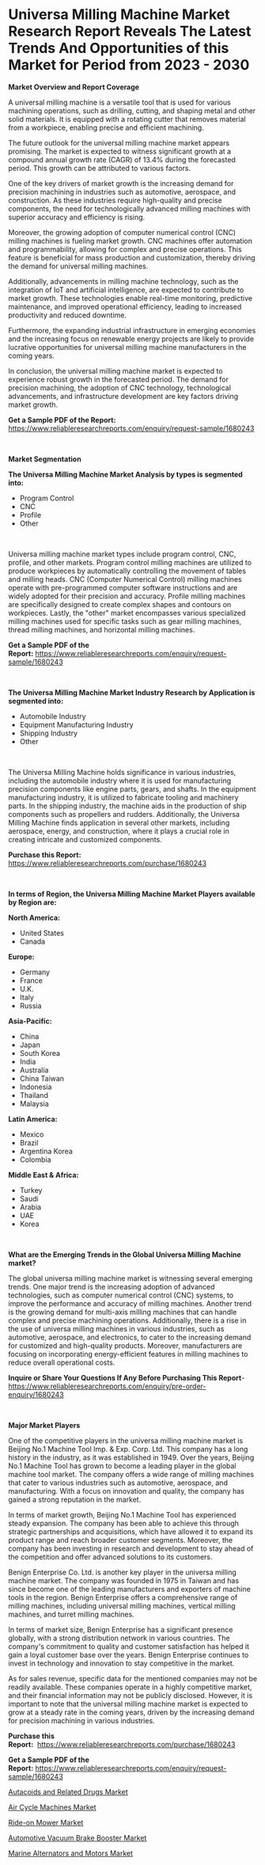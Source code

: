 <p><h1>Universa Milling Machine Market Research Report Reveals The Latest Trends And Opportunities of this Market for Period from 2023 - 2030</h1></p><p><strong>Market Overview and Report Coverage</strong></p>
<p><p>A universal milling machine is a versatile tool that is used for various machining operations, such as drilling, cutting, and shaping metal and other solid materials. It is equipped with a rotating cutter that removes material from a workpiece, enabling precise and efficient machining.</p><p>The future outlook for the universal milling machine market appears promising. The market is expected to witness significant growth at a compound annual growth rate (CAGR) of 13.4% during the forecasted period. This growth can be attributed to various factors.</p><p>One of the key drivers of market growth is the increasing demand for precision machining in industries such as automotive, aerospace, and construction. As these industries require high-quality and precise components, the need for technologically advanced milling machines with superior accuracy and efficiency is rising.</p><p>Moreover, the growing adoption of computer numerical control (CNC) milling machines is fueling market growth. CNC machines offer automation and programmability, allowing for complex and precise operations. This feature is beneficial for mass production and customization, thereby driving the demand for universal milling machines.</p><p>Additionally, advancements in milling machine technology, such as the integration of IoT and artificial intelligence, are expected to contribute to market growth. These technologies enable real-time monitoring, predictive maintenance, and improved operational efficiency, leading to increased productivity and reduced downtime.</p><p>Furthermore, the expanding industrial infrastructure in emerging economies and the increasing focus on renewable energy projects are likely to provide lucrative opportunities for universal milling machine manufacturers in the coming years.</p><p>In conclusion, the universal milling machine market is expected to experience robust growth in the forecasted period. The demand for precision machining, the adoption of CNC technology, technological advancements, and infrastructure development are key factors driving market growth.</p></p>
<p><strong>Get a Sample PDF of the Report:</strong> <a href="https://www.reliableresearchreports.com/enquiry/request-sample/1680243">https://www.reliableresearchreports.com/enquiry/request-sample/1680243</a></p>
<p>&nbsp;</p>
<p><strong>Market Segmentation</strong></p>
<p><strong>The Universa Milling Machine Market Analysis by types is segmented into:</strong></p>
<p><ul><li>Program Control</li><li>CNC</li><li>Profile</li><li>Other</li></ul></p>
<p>&nbsp;</p>
<p><p>Universa milling machine market types include program control, CNC, profile, and other markets. Program control milling machines are utilized to produce workpieces by automatically controlling the movement of tables and milling heads. CNC (Computer Numerical Control) milling machines operate with pre-programmed computer software instructions and are widely adopted for their precision and accuracy. Profile milling machines are specifically designed to create complex shapes and contours on workpieces. Lastly, the "other" market encompasses various specialized milling machines used for specific tasks such as gear milling machines, thread milling machines, and horizontal milling machines.</p></p>
<p><strong>Get a Sample PDF of the Report:</strong>&nbsp;<a href="https://www.reliableresearchreports.com/enquiry/request-sample/1680243">https://www.reliableresearchreports.com/enquiry/request-sample/1680243</a></p>
<p>&nbsp;</p>
<p><strong>The Universa Milling Machine Market Industry Research by Application is segmented into:</strong></p>
<p><ul><li>Automobile Industry</li><li>Equipment Manufacturing Industry</li><li>Shipping Industry</li><li>Other</li></ul></p>
<p>&nbsp;</p>
<p><p>The Universa Milling Machine holds significance in various industries, including the automobile industry where it is used for manufacturing precision components like engine parts, gears, and shafts. In the equipment manufacturing industry, it is utilized to fabricate tooling and machinery parts. In the shipping industry, the machine aids in the production of ship components such as propellers and rudders. Additionally, the Universa Milling Machine finds application in several other markets, including aerospace, energy, and construction, where it plays a crucial role in creating intricate and customized components.</p></p>
<p><strong>Purchase this Report:</strong>&nbsp; <a href="https://www.reliableresearchreports.com/purchase/1680243">https://www.reliableresearchreports.com/purchase/1680243</a></p>
<p>&nbsp;</p>
<p><strong>In terms of Region, the Universa Milling Machine Market Players available by Region are:</strong></p>
<p>
    <p> <strong> North America: </strong>
        <ul>
            <li>United States</li>
            <li>Canada</li>
        </ul>
        </p> 
    <p> <strong> Europe: </strong>
        <ul>
            <li>Germany</li>
            <li>France</li>
            <li>U.K.</li>
            <li>Italy</li>
            <li>Russia</li>
        </ul>
        </p> 
    <p> <strong> Asia-Pacific: </strong>
        <ul>
            <li>China</li>
            <li>Japan</li>
            <li>South Korea</li>
            <li>India</li>
            <li>Australia</li>
            <li>China Taiwan</li>
            <li>Indonesia</li>
            <li>Thailand</li>
            <li>Malaysia</li>
        </ul>
        </p> 
    <p> <strong> Latin America: </strong>
        <ul>
            <li>Mexico</li>
            <li>Brazil</li>
            <li>Argentina Korea</li>
            <li>Colombia</li>
        </ul>
        </p> 
    <p> <strong> Middle East & Africa: </strong>
        <ul>
            <li>Turkey</li>
            <li>Saudi</li>
            <li>Arabia</li>
            <li>UAE</li>
            <li>Korea</li>
        </ul>
    </p>
    </p>
<p>&nbsp;</p>
<p><strong>What are the Emerging Trends in the Global Universa Milling Machine market?</strong></p>
<p><p>The global universa milling machine market is witnessing several emerging trends. One major trend is the increasing adoption of advanced technologies, such as computer numerical control (CNC) systems, to improve the performance and accuracy of milling machines. Another trend is the growing demand for multi-axis milling machines that can handle complex and precise machining operations. Additionally, there is a rise in the use of universa milling machines in various industries, such as automotive, aerospace, and electronics, to cater to the increasing demand for customized and high-quality products. Moreover, manufacturers are focusing on incorporating energy-efficient features in milling machines to reduce overall operational costs.</p></p>
<p><strong>Inquire or Share Your Questions If Any Before Purchasing This Report</strong>- <a href="https://www.reliableresearchreports.com/enquiry/pre-order-enquiry/1680243">https://www.reliableresearchreports.com/enquiry/pre-order-enquiry/1680243</a></p>
<p>&nbsp;</p>
<p><strong>Major Market Players</strong></p>
<p><p>One of the competitive players in the universa milling machine market is Beijing No.1 Machine Tool Imp. & Exp. Corp. Ltd. This company has a long history in the industry, as it was established in 1949. Over the years, Beijing No.1 Machine Tool has grown to become a leading player in the global machine tool market. The company offers a wide range of milling machines that cater to various industries such as automotive, aerospace, and manufacturing. With a focus on innovation and quality, the company has gained a strong reputation in the market.</p><p>In terms of market growth, Beijing No.1 Machine Tool has experienced steady expansion. The company has been able to achieve this through strategic partnerships and acquisitions, which have allowed it to expand its product range and reach broader customer segments. Moreover, the company has been investing in research and development to stay ahead of the competition and offer advanced solutions to its customers.</p><p>Benign Enterprise Co. Ltd. is another key player in the universa milling machine market. The company was founded in 1975 in Taiwan and has since become one of the leading manufacturers and exporters of machine tools in the region. Benign Enterprise offers a comprehensive range of milling machines, including universal milling machines, vertical milling machines, and turret milling machines.</p><p>In terms of market size, Benign Enterprise has a significant presence globally, with a strong distribution network in various countries. The company's commitment to quality and customer satisfaction has helped it gain a loyal customer base over the years. Benign Enterprise continues to invest in technology and innovation to stay competitive in the market.</p><p>As for sales revenue, specific data for the mentioned companies may not be readily available. These companies operate in a highly competitive market, and their financial information may not be publicly disclosed. However, it is important to note that the universal milling machine market is expected to grow at a steady rate in the coming years, driven by the increasing demand for precision machining in various industries.</p></p>
<p><strong>Purchase this Report:</strong>&nbsp;&nbsp;<a href="https://www.reliableresearchreports.com/purchase/1680243">https://www.reliableresearchreports.com/purchase/1680243</a></p>
<p></p>
<p><strong>Get a Sample PDF of the Report:</strong>&nbsp;<a href="https://www.reliableresearchreports.com/enquiry/request-sample/1680243">https://www.reliableresearchreports.com/enquiry/request-sample/1680243</a></p>
<p><p><a href="https://github.com/GroverBarry/Market-Research-Report-List-2/blob/main/autacoids-and-related-drugs-market.md">Autacoids and Related Drugs Market</a></p><p><a href="https://www.linkedin.com/pulse/air-cycle-machines-market-size-growth-forecast-from/">Air Cycle Machines Market</a></p><p><a href="https://medium.com/@kelsitorphy644/ride-on-mower-market-trends-and-market-analysis-forecasted-for-period-2023-2030-55586145a46b">Ride-on Mower Market</a></p><p><a href="https://www.linkedin.com/pulse/automotive-vacuum-brake-booster-market-challenges-opportunities/">Automotive Vacuum Brake Booster Market</a></p><p><a href="https://medium.com/@birdielynch645/marine-alternators-and-motors-market-report-reveals-the-latest-trends-and-growth-opportunities-of-f3ca5d9433a2">Marine Alternators and Motors Market</a></p></p>